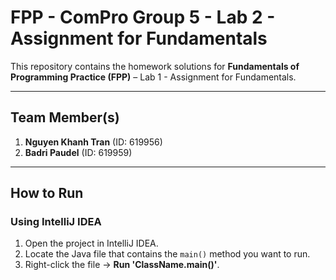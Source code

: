 # FPP - ComPro Group 5 - Lab 2 - Assignment for Fundamentals 

This repository contains the homework solutions for **Fundamentals of Programming Practice (FPP)** – Lab 1 - Assignment for Fundamentals.

---

## Team Member(s)
1. **Nguyen Khanh Tran** (ID: 619956)
2. **Badri Paudel**      (ID: 619959) 


--------

## How to Run

### Using IntelliJ IDEA
1. Open the project in IntelliJ IDEA.  
2. Locate the Java file that contains the `main()` method you want to run.  
3. Right-click the file → **Run 'ClassName.main()'**.  
